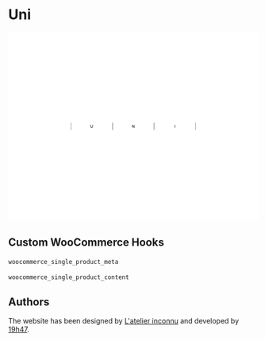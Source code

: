 # Uni

![Screenshot](screenshot.png)

## Custom WooCommerce Hooks

```php
woocommerce_single_product_meta
```

```php
woocommerce_single_product_content
```

## Authors

The website has been designed by [L'atelier inconnu](http://www.atelierinconnu.com/) and developed by [19h47](http://www.19h47.fr/).
